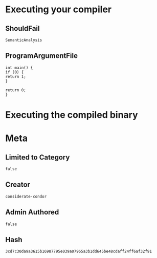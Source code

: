 # Executing your compiler

## ShouldFail

```
SemanticAnalysis
```

## ProgramArgumentFile

```
int main() {
if (0) {
return 1;
}

return 0;
}
```

# Executing the compiled binary

# Meta

## Limited to Category

```
false
```

## Creator

```
considerate-condor
```

## Admin Authored

```
false
```

## Hash

```
3cd7c30da9a3615b16987795e039a07965a3b1dd645be48cdaff24ff6af32f91
```
